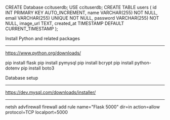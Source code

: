 CREATE Database ccituserdb;
USE ccituserdb;
CREATE TABLE users (
    id INT PRIMARY KEY AUTO_INCREMENT,
    name VARCHAR(255) NOT NULL,
    email VARCHAR(255) UNIQUE NOT NULL,
    password VARCHAR(255) NOT NULL,
    image_url TEXT,
    created_at TIMESTAMP DEFAULT CURRENT_TIMESTAMP
);

Install Python and related packages
*****************************************
https://www.python.org/downloads/

pip install flask
pip install pymysql
pip install bcrypt
pip install python-dotenv
pip install boto3


Database setup
********************************************
https://dev.mysql.com/downloads/installer/
********************************************


netsh advfirewall firewall add rule name="Flask 5000" dir=in action=allow protocol=TCP localport=5000
